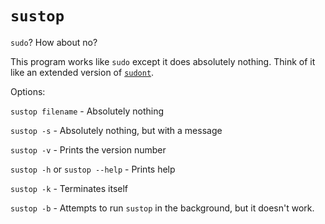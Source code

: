 # `sustop`
`sudo`? How about no?

This program works like `sudo` except it does absolutely nothing. Think of it like an extended version of [`sudont`](https://github.com/cbondurant/sudont).

Options:

`sustop filename` - Absolutely nothing

`sustop -s` - Absolutely nothing, but with a message

`sustop -v` - Prints the version number

`sustop -h` or `sustop --help` - Prints help

`sustop -k` - Terminates itself

`sustop -b` - Attempts to run `sustop` in the background, but it doesn't work.
